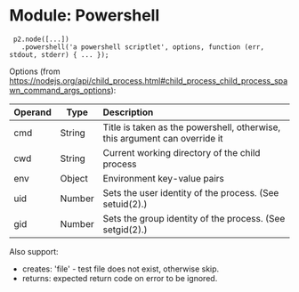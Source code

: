 # Module: Powershell

     p2.node([...])
       .powershell('a powershell scriptlet', options, function (err, stdout, stderr) { ... });

Options (from https://nodejs.org/api/child_process.html#child_process_child_process_spawn_command_args_options):

| Operand    | Type   | Description                                                |
|:-----------|--------|:-----------------------------------------------------------|
| cmd        | String | Title is taken as the powershell, otherwise, this argument can override it |
| cwd        | String | Current working directory of the child process |
| env        | Object | Environment key-value pairs |
| uid        | Number | Sets the user identity of the process. (See setuid(2).) |
| gid        | Number | Sets the group identity of the process. (See setgid(2).) |

Also support:
- creates: 'file' - test file does not exist, otherwise skip.
- returns: expected return code on error to be ignored.
